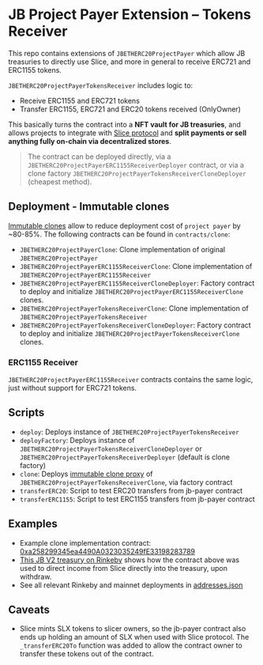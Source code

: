 # JB Project Payer Extension – Tokens Receiver

This repo contains extensions of `JBETHERC20ProjectPayer` which allow JB treasuries to directly use Slice, and more in general to receive ERC721 and ERC1155 tokens.

`JBETHERC20ProjectPayerTokensReceiver` includes logic to:

- Receive ERC1155 and ERC721 tokens
- Transfer ERC1155, ERC721 and ERC20 tokens received (OnlyOwner)

This basically turns the contract into a **NFT vault for JB treasuries**, and allows projects to integrate with [Slice protocol](https://slice.so) and **split payments or sell anything fully on-chain via decentralized stores**.

> The contract can be deployed directly, via a `JBETHERC20ProjectPayerERC1155ReceiverDeployer` contract, or via a clone factory `JBETHERC20ProjectPayerTokensReceiverCloneDeployer` (cheapest method).

## Deployment - Immutable clones

[Immutable clones](https://docs.openzeppelin.com/contracts/4.x/api/proxy#Clones) allow to reduce deployment cost of `project payer` by ~80-85%. The following contracts can be found in `contracts/clone`:

- `JBETHERC20ProjectPayerClone`: Clone implementation of original `JBETHERC20ProjectPayer`
- `JBETHERC20ProjectPayerERC1155ReceiverClone`: Clone implementation of `JBETHERC20ProjectPayerERC1155Receiver`
- `JBETHERC20ProjectPayerERC1155ReceiverCloneDeployer`: Factory contract to deploy and initialize `JBETHERC20ProjectPayerERC1155ReceiverClone` clones.
- `JBETHERC20ProjectPayerTokensReceiverClone`: Clone implementation of `JBETHERC20ProjectPayerTokensReceiver`
- `JBETHERC20ProjectPayerTokensReceiverCloneDeployer`: Factory contract to deploy and initialize `JBETHERC20ProjectPayerTokensReceiverClone` clones.

### ERC1155 Receiver

`JBETHERC20ProjectPayerERC1155Receiver` contracts contains the same logic, just without support for ERC721 tokens.

## Scripts

- `deploy`: Deploys instance of `JBETHERC20ProjectPayerTokensReceiver`
- `deployFactory`: Deploys instance of `JBETHERC20ProjectPayerTokensReceiverCloneDeployer` or `JBETHERC20ProjectPayerTokensReceiverDeployer` (default is clone factory)
- `clone`: Deploys [immutable clone proxy]() of `JBETHERC20ProjectPayerTokensReceiverClone`, via factory contract
- `transferERC20`: Script to test ERC20 transfers from jb-payer contract
- `transferERC1155`: Script to test ERC1155 transfers from jb-payer contract

## Examples

- Example clone implementation contract: [0xa258299345ea4490A0323035249fE33198283789](https://rinkeby.etherscan.io/address/0xa258299345ea4490a0323035249fe33198283789)
- [This JB V2 treasury on Rinkeby](https://rinkeby.juicebox.money/#/v2/p/4236) shows how the contract above was used to direct income from Slice directly into the treasury, upon withdraw.
- See all relevant Rinkeby and mainnet deployments in [addresses.json](https://github.com/slice-so/jbpayer-tokens-receiver/blob/master/addresses.json)

## Caveats

- Slice mints SLX tokens to slicer owners, so the jb-payer contract also ends up holding an amount of SLX when used with Slice protocol. The `_transferERC20To` function was added to allow the contract owner to transfer these tokens out of the contract.
